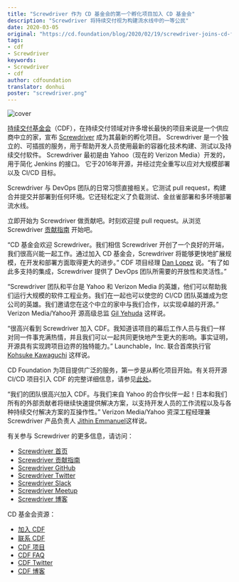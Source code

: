 ```yaml
---
title: "Screwdriver 作为 CD 基金会的第一个孵化项目加入 CD 基金会"
description: "Screwdriver 将持续交付视为构建流水线中的一等公民"
date: 2020-03-05
original: "https://cd.foundation/blog/2020/02/19/screwdriver-joins-cd-foundation-as-its-first-incubation-project-treating-continuous-delivery-as-a-first-class-citizen-in-the-build-pipeline/"
tags:
- cdf
- Screwdriver
keywords:
- Screwdriver
- cdf
author: cdfoundation
translator: donhui
poster: "screwdriver.png"
---
```


![cover](screwdriver.png)

[持续交付基金会](https://cd.foundation/)（CDF），在持续交付领域对许多增长最快的项目来说是一个供应商中立的家，宣布 [Screwdriver](https://screwdriver.cd/?siteref=cdf_nav) 成为其最新的孵化项目。
Screwdriver 是一个独立的、可插拔的服务，用于帮助开发人员使用最新的容器化技术构建、测试以及持续交付软件。
Screwdriver 最初是由 Yahoo（现在的 Verizon Media）开发的，用于简化 Jenkins 的接口。
它于2016年开源，并经过完全重写以应对大规模部署以及 CI/CD 目标。

Screwdriver 与 DevOps 团队的日常习惯直接相关。它测试 pull request，构建合并提交并部署到任何环境。它还轻松定义了负载测试、金丝雀部署和多环境部署流水线。

立即开始为 Screwdriver 做贡献吧。时刻欢迎提 pull request。从浏览 Screwdriver [贡献指南](https://docs.screwdriver.cd/about/contributing/) 开始吧。

“CD 基金会欢迎 Screwdriver。我们相信 Screwdriver 开创了一个良好的开端，我们很高兴能一起工作。通过加入 CD 基金会，Screwdriver 将能够更快地扩展规模，在开发和部署方面取得更大的进步。” CDF 项目经理 [Dan Lopez](https://www.linkedin.com/in/danlopez/) 说。“有了如此多支持的集成，Screwdriver 提供了 DevOps 团队所需要的开放性和灵活性。”

“Screwdriver 团队和平台是 Yahoo 和 Verizon Media 的英雄，他们可以帮助我们运行大规模的软件工程业务。我们在一起也可以使您的 CI/CD 团队英雄成为您公司的英雄。我们邀请您在这个中立的家中与我们合作，以实现卓越的开源。” Verizon Media/Yahoo开 源高级总监 [Gil Yehuda](https://www.linkedin.com/in/gilyehuda) 这样说。

“很高兴看到 Screwdriver 加入 CDF。我知道该项目的幕后工作人员与我们一样对同一件事充满热情，并且我们可以一起共同更快地产生更大的影响。事实证明，开源具有实现跨项目边界的独特能力。” Launchable，Inc. 联合首席执行官 [Kohsuke Kawaguchi](https://www.linkedin.com/in/kohsukekawaguchi/) 这样说。

CD Foundation 为项目提供广泛的服务，第一步是从孵化项目开始。有关将开源 CI/CD 项目引入 CDF 的完整详细信息，请参见[此处](https://github.com/cdfoundation/toc/blob/master/PROJECT_LIFECYCLE.md#project-proposal-requirements)。

“我们的团队很高兴加入 CDF。与我们来自 Yahoo 的合作伙伴一起！日本和我们所有的外部贡献者将继续快速提供解决方案，以支持开发人员的工作流程以及与各种持续交付解决方案的互操作性。” Verizon Media/Yahoo 资深工程经理兼 Screwdriver 产品负责人 [Jithin Emmanuel](https://www.linkedin.com/in/jithine/)这样说。

有关参与 Screwdriver 的更多信息，请访问：

* [Screwdriver 首页](https://screwdriver.cd/?siteref=cdf_nav)
* [Screwdriver 贡献指南](https://docs.screwdriver.cd/about/contributing/)
* [Screwdriver GitHub](https://github.com/screwdriver-cd)
* [Screwdriver Twitter](https://twitter.com/screwdrivercd)
* [Screwdriver Slack](https://screwdriver-cd.slack.com/)
* [Screwdriver Meetup](https://www.meetup.com/Bay-Area-CICD-and-DevOps-Meetup/)
* [Screwdriver 博客](https://blog.screwdriver.cd/)

CD 基金会资源：

* [加入 CDF](https://cd.foundation/members/join/)
* [联系 CDF](https://cd.foundation/about/contact/)
* [CDF 项目](https://cd.foundation/projects/)
* [CDF FAQ](https://cd.foundation/about/faq/)
* [CDF Twitter](https://twitter.com/CDeliveryfdn)
* [CDF 博客](https://cd.foundation/news/blog/)
